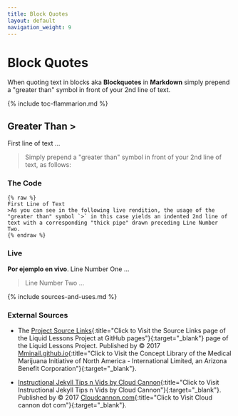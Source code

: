 ```yaml
---
title: Block Quotes
layout: default
navigation_weight: 9
---
```

# Block Quotes

When quoting text in blocks aka **Blockquotes** in **Markdown** simply prepend a "greater than" symbol in front of your 2nd line of text.

{% include toc-flammarion.md %}

## Greater Than >

First line of text ...

>Simply prepend a "greater than" symbol in front of your 2nd line of text, as follows:

### The Code

```liquid
{% raw %}
First Line of Text
>As you can see in the following live rendition, the usage of the "greater than" symbol `>` in this case yields an indented 2nd line of text with a corresponding "thick pipe" drawn preceding Line Number Two.
{% endraw %}
```

### Live

**Por ejemplo en vivo**. Line Number One ...

>Line Number Two ...

{% include sources-and-uses.md %}

### External Sources

- The [Project Source Links](https://mminail.github.io/Liquid/Source-Liquid-Links.htm){:title="Click to Visit the Source Links page of the Liquid Lessons Project at GitHub pages"}{:target="_blank"} page of the Liquid Lessons Project. Published by © 2017 [Mminail.github.io](https://mminail.github.io/){:title="Click to Visit the Concept Library of the Medical Marijuana Initiative of North America - International Limited, an Arizona Benefit Corporation"}{:target="_blank"}.

- [Instructional Jekyll Tips n Vids by Cloud Cannon](https://learn.cloudcannon.com/){:title="Click to Visit Instructional Jekyll Tips n Vids by Cloud Cannon"}{:target="_blank"}. Published by © 2017 [Cloudcannon.com](https://www.cloudcannon.com){:title="Click to Visit Cloud cannon dot com"}{:target="_blank"}.